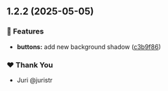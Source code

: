 ## 1.2.2 (2025-05-05)

### 🚀 Features

- **buttons:** add new background shadow ([c3b9f86](https://github.com/mattbarlow-sg/tuskydesign/commit/c3b9f86))

### ❤️ Thank You

- Juri @juristr
